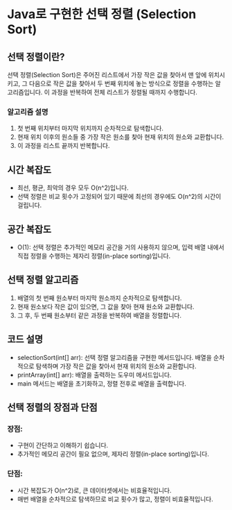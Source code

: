 # Java로 구현한 선택 정렬 (Selection Sort)

## 선택 정렬이란?

선택 정렬(Selection Sort)은 주어진 리스트에서 가장 작은 값을 찾아서 맨 앞에 위치시키고, 그 다음으로 작은 값을 찾아서 두 번째 위치에 놓는 방식으로 정렬을 수행하는 알고리즘입니다. 이 과정을 반복하여 전체 리스트가 정렬될 때까지 수행합니다.

### 알고리즘 설명

1. 첫 번째 위치부터 마지막 위치까지 순차적으로 탐색합니다.
2. 현재 위치 이후의 원소들 중 가장 작은 원소를 찾아 현재 위치의 원소와 교환합니다.
3. 이 과정을 리스트 끝까지 반복합니다.

## 시간 복잡도

- 최선, 평균, 최악의 경우 모두 O(n^2)입니다.
- 선택 정렬은 비교 횟수가 고정되어 있기 때문에 최선의 경우에도 O(n^2)의 시간이 걸립니다.

## 공간 복잡도

- O(1): 선택 정렬은 추가적인 메모리 공간을 거의 사용하지 않으며, 입력 배열 내에서 직접 정렬을 수행하는 제자리 정렬(in-place sorting)입니다.

## 선택 정렬 알고리즘

1. 배열의 첫 번째 원소부터 마지막 원소까지 순차적으로 탐색합니다.
2. 현재 원소보다 작은 값이 있으면, 그 값을 찾아 현재 원소와 교환합니다.
3. 그 후, 두 번째 원소부터 같은 과정을 반복하여 배열을 정렬합니다.

## 코드 설명

  - selectionSort(int[] arr): 선택 정렬 알고리즘을 구현한 메서드입니다. 배열을 순차적으로 탐색하며 가장 작은 값을 찾아서 현재 위치의 원소와 교환합니다.
  - printArray(int[] arr): 배열을 출력하는 도우미 메서드입니다.
  - main 메서드는 배열을 초기화하고, 정렬 전후로 배열을 출력합니다.

## 선택 정렬의 장점과 단점

### 장점:

  - 구현이 간단하고 이해하기 쉽습니다.
  - 추가적인 메모리 공간이 필요 없으며, 제자리 정렬(in-place sorting)입니다.

### 단점:

  - 시간 복잡도가 O(n^2)로, 큰 데이터셋에서는 비효율적입니다.
  - 매번 배열을 순차적으로 탐색하므로 비교 횟수가 많고, 정렬이 비효율적입니다.
